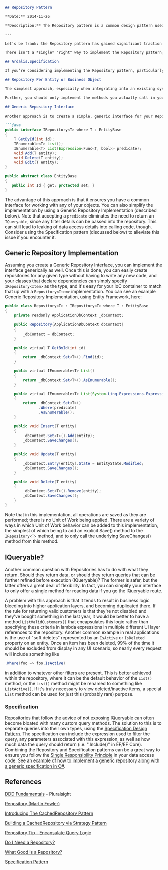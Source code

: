 ```markdown
## Repository Pattern

**Date:** 2014-11-26

**Description:** The Repository pattern is a common design pattern used to abstract data access logic, promoting loose coupling and testability. While widely adopted, it's often misunderstood and misused. This article explores various implementation approaches, highlighting their strengths and weaknesses to guide you in applying it effectively.

---

Let’s be frank: the Repository pattern has gained significant traction since its introduction as a core element of Domain-Driven Design (DDD) in 2004. Essentially, it provides an abstraction of data, so that your application can work with a simple interface that approximates a collection. Think about it – adding, removing, updating, or selecting items from this collection can be achieved through straightforward methods, without needing to deal with the complexities of database connections, commands, cursors, or readers. This abstraction is incredibly valuable, fostering loose coupling and significantly enhancing the testability of your application. However, this popularity has also led to frequent misunderstandings and misuses.

There isn't a *single* "right" way to implement the Repository pattern; rather, several approaches exist, each with its own trade-offs. Let’s examine some common implementations, focusing on their merits and drawbacks.

## Ardalis.Specification

If you’re considering implementing the Repository pattern, particularly when using .NET with Entity Framework, take a look at the Ardalis.Specification repository ([https://github.com/ardalis/Specification](https://github.com/ardalis/Specification) and [NuGet Package](https://www.nuget.org/packages/Ardalis.Specification)) . Ardalis's implementation offers a robust solution that likely covers your needs. It provides both a repository implementation (which you can optionally use) and, crucially, support for the Specification pattern (discussed below), which you should strongly consider alongside your repositories. The Specification pattern allows you to encapsulate query logic, making your repositories more flexible and maintainable.

## Repository Per Entity or Business Object

The simplest approach, especially when integrating into an existing system, is to create a new Repository implementation for each business object you need to store or retrieve from your persistence layer.  This approach favors granularity, but it can lead to code duplication if multiple repositories share similar logic.

Further, you should only implement the methods you actually call in your application. Avoid the trap of creating a "standard" repository class, a base class, or a default interface that you must implement for *all* repositories. Yes, if you need to have an `Update` or a `Delete` method, you should strive to make its interface consistent (does `Delete` take an ID, or does it take the object itself?). However, don’t implement a `Delete` method on your `LookupTableRepository` if you're only ever going to be calling `List()` on it. The biggest benefit of this approach is **YAGNI** (You Ain’t Gonna Need It) – you won’t waste time implementing methods that never get called.

## Generic Repository Interface

Another approach is to create a simple, generic interface for your Repository. You can constrain what kind of types it works with, or implement a certain interface (e.g., ensuring it has an `Id` property, as shown below):

```java
public interface IRepository<T> where T : EntityBase
{
    T GetById(int id);
    IEnumerable<T> List();
    IEnumerable<T> List(Expression<Func<T, bool>> predicate);
    void Add(T entity);
    void Delete(T entity);
    void Edit(T entity);
}

public abstract class EntityBase
{
   public int Id { get; protected set; }
}
```

The advantage of this approach is that it ensures you have a common interface for working with any of your objects. You can also simplify the implementation by using a Generic Repository Implementation (described below). Note that accepting a `predicate` eliminates the need to return an `IQueryable`, since any filter details can be passed into the repository.  This can still lead to leaking of data access details into calling code, though. Consider using the Specification pattern (discussed below) to alleviate this issue if you encounter it.

## Generic Repository Implementation

Assuming you create a Generic Repository Interface, you can implement the interface generically as well. Once this is done, you can easily create repositories for any given type without having to write any new code, and your classes that declare dependencies can simply specify `IRepository<Item>` as the type, and it's easy for your IoC container to match that up with a `Repository<Item>` implementation. You can see an example Generic Repository Implementation, using Entity Framework, here:

```java
public class Repository<T> : IRepository<T> where T : EntityBase
{
    private readonly ApplicationDbContext _dbContext;

    public Repository(ApplicationDbContext dbContext)
    {
        _dbContext = dbContext;
    }

    public virtual T GetById(int id)
    {
        return _dbContext.Set<T>().Find(id);
    }

    public virtual IEnumerable<T> List()
    {
        return _dbContext.Set<T>().AsEnumerable();
    }

    public virtual IEnumerable<T> List(System.Linq.Expressions.Expression<Func<T, bool>> predicate)
    {
        return _dbContext.Set<T>()
               .Where(predicate)
               .AsEnumerable();
    }

    public void Insert(T entity)
    {
        _dbContext.Set<T>().Add(entity);
        _dbContext.SaveChanges();
    }

    public void Update(T entity)
    {
        _dbContext.Entry(entity).State = EntityState.Modified;
        _dbContext.SaveChanges();
    }

    public void Delete(T entity)
    {
        _dbContext.Set<T>().Remove(entity);
        _dbContext.SaveChanges();
    }
}
```

Note that in this implementation, all operations are saved as they are performed; there is no Unit of Work being applied. There are a variety of ways in which Unit of Work behavior can be added to this implementation, the simplest of which being to add an explicit Save() method to the `IRepository<T>` method, and to only call the underlying SaveChanges() method from this method.

## IQueryable?

Another common question with Repositories has to do with what they return. Should they return data, or should they return queries that can be further refined before execution (IQueryable)? The former is safer, but the latter offers a great deal of flexibility. In fact, you can simplify your interface to only offer a single method for reading data if you go the IQueryable route.

A problem with this approach is that it tends to result in business logic bleeding into higher application layers, and becoming duplicated there. If the rule for returning valid customers is that they're not disabled and they've bought something in the last year, it would be better to have a method `ListValidCustomers()` that encapsulates this logic rather than specifying these criteria in lambda expressions in multiple different UI layer references to the repository. Another common example in real applications is the use of "soft deletes" represented by an `IsActive` or `IsDeleted` property on an entity. Once an item has been deleted, 99% of the time it should be excluded from display in any UI scenario, so nearly every request will include something like

```java
.Where(foo => foo.IsActive)
```

in addition to whatever other filters are present. This is better achieved within the repository, where it can be the default behavior of the `List()` method, or the `List()` method might be renamed to something like `ListActive()`. If it's truly necessary to view deleted/inactive items, a special `List` method can be used for just this (probably rare) purpose.

### Specification

Repositories that follow the advice of not exposing IQueryable can often become bloated with many custom query methods. The solution to this is to separate queries into their own types, using the [Specification Design Pattern](/design-patterns/specification-pattern). The specification can include the expression used to filter the query, any parameters associated with this expression, as well as how much data the query should return (i.e. ".Include()" in EF/EF Core). Combining the Repository and Specification patterns can be a great way to ensure you follow the [Single Responsibility Principle](/principles/single-responsibility-principle) in your data access code. See [an example of how to implement a generic repository along with a generic specification in C#](/design-patterns/specification-pattern).

## References

[DDD Fundamentals](http://bit.ly/PS-DDD) - Pluralsight

[Repository (Martin Fowler)](http://martinfowler.com/eaaCatalog/repository.html)

[Introducing The CachedRepository Pattern](https://ardalis.com/introducing-the-cachedrepository-pattern)

[Building a CachedRepository via Strategy Pattern](https://ardalis.com/building-a-cachedrepository-via-strategy-pattern)

[Repository Tip - Encapsulate Query Logic](http://www.weeklydevtips.com/018)

[Do I Need a Repository?](http://www.weeklydevtips.com/024)

[What Good is a Repository?](http://www.weeklydevtips.com/025)

[Specification Pattern](/design-patterns/specification-pattern)
```